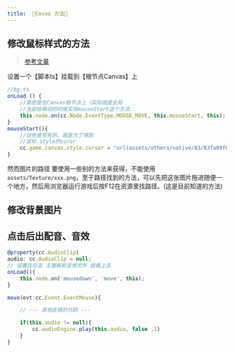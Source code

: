 ```yaml
---
title:  👾Cocos 方法👾
---
```



## 修改鼠标样式的方法
>[参考文章](https://www.jianshu.com/p/5a1a74c8826f)  

设置一个【脚本ts】挂载到【根节点Canvas】上
```ts
//bg.ts
onLoad () {
    //意思是在Canvas根节点上（实际就是全局
    //当鼠标移动的时候实现mouseStart这个方法..
    this.node.on(cc.Node.EventType.MOUSE_MOVE, this.mouseStart, this);
}
mouseStart(){
    //这些是写死的，就是为了得到
    //鼠标.style的curor
    cc.game.canvas.style.cursor = "url(assets/others/native/83/83fa09f0-7ba0-4374-b47f-4f108da1d440.png),auto";
}
```
然而图片的路径 要使用一些别的方法来获得，不能使用`assets/Texture/xxx.png`，至于路径找到的方法，可以先把这张图片拖进随便一个地方，然后用浏览器运行游戏后按F12在资源里找路径。(这是目前知道的方法)


## 修改背景图片


## 点击后出配音、音效
```ts
@property(cc.AudioClip)
audio: cc.AudioClip = null;
// 设置完后去 主面板把音频文件 挂载上去
onLoad(){
    this.node.on('mousedown', 'move', this);
}

move(evt:cc.Event.EventMouse){

    // --- 其他走路的代码 ---

    if(this.audio != null){
        cc.audioEngine.play(this.audio, false ,1)
    }
}
```